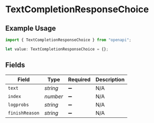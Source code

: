 # TextCompletionResponseChoice

## Example Usage

```typescript
import { TextCompletionResponseChoice } from "openapi";

let value: TextCompletionResponseChoice = {};
```

## Fields

| Field              | Type               | Required           | Description        |
| ------------------ | ------------------ | ------------------ | ------------------ |
| `text`             | *string*           | :heavy_minus_sign: | N/A                |
| `index`            | *number*           | :heavy_minus_sign: | N/A                |
| `logprobs`         | *string*           | :heavy_minus_sign: | N/A                |
| `finishReason`     | *string*           | :heavy_minus_sign: | N/A                |